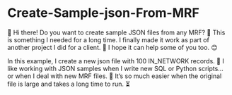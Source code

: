 # Create-Sample-json-From-MRF

👋 Hi there! Do you want to create sample JSON files from any MRF? 🤔 This is something I needed for a long time. I finally made it work as part of another project I did for a client. 🙌 I hope it can help some of you too. 😊

In this example, I create a new json file with 100 IN_NETWORK records. 📝 I like working with JSON samples when I write new SQL or Python scripts… or when I deal with new MRF files. 🐍 It’s so much easier when the original file is large and takes a long time to run. ⏳
